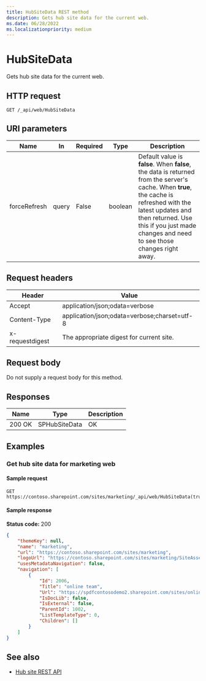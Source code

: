 ```yaml
---
title: HubSiteData REST method
description: Gets hub site data for the current web.
ms.date: 06/28/2022
ms.localizationpriority: medium
---
```


# HubSiteData

Gets hub site data for the current web.

## HTTP request

```HTTP
GET /_api/web/HubSiteData
```

## URI parameters

|Name |In |Required|Type|Description|
|-----|---|--------|----|-----------|
|forceRefresh|query|False|boolean|Default value is **false**. When **false**, the data is returned from the server's cache. When **true**, the cache is refreshed with the latest updates and then returned. Use this if you just made changes and need to see those changes right away.|

## Request headers

| Header | Value |
|--------|-------|
|Accept|application/json;odata=verbose|
|Content-Type|application/json;odata=verbose;charset=utf-8|
|x-requestdigest|The appropriate digest for current site.|

## Request body

Do not supply a request body for this method.

## Responses

| Name   | Type  | Description|
|--------|-------|------------|
|200 OK|SPHubSiteData |OK|

## Examples

### Get hub site data for marketing web

#### Sample request

```HTTP
GET
https://contoso.sharepoint.com/sites/marketing/_api/web/HubSiteData(true)
```

#### Sample response

**Status code:** 200

```JSON
{
	"themeKey": null,
	"name": "marketing",
	"url": "https://contoso.sharepoint.com/sites/marketing",
	"logoUrl": "https://contoso.sharepoint.com/sites/marketing/SiteAssets/__hubLogo.jpg",
	"usesMetadataNavigation": false,
	"navigation": [
		{
			"Id": 2006,
			"Title": "online team",
			"Url": "https://spdfcontosodemo2.sharepoint.com/sites/online-advertising",
			"IsDocLib": false,
			"IsExternal": false,
			"ParentId": 1002,
			"ListTemplateType": 0,
			"Children": []
		}
	]
}
```

## See also

- [Hub site REST API](hub-site-rest-api.md)
